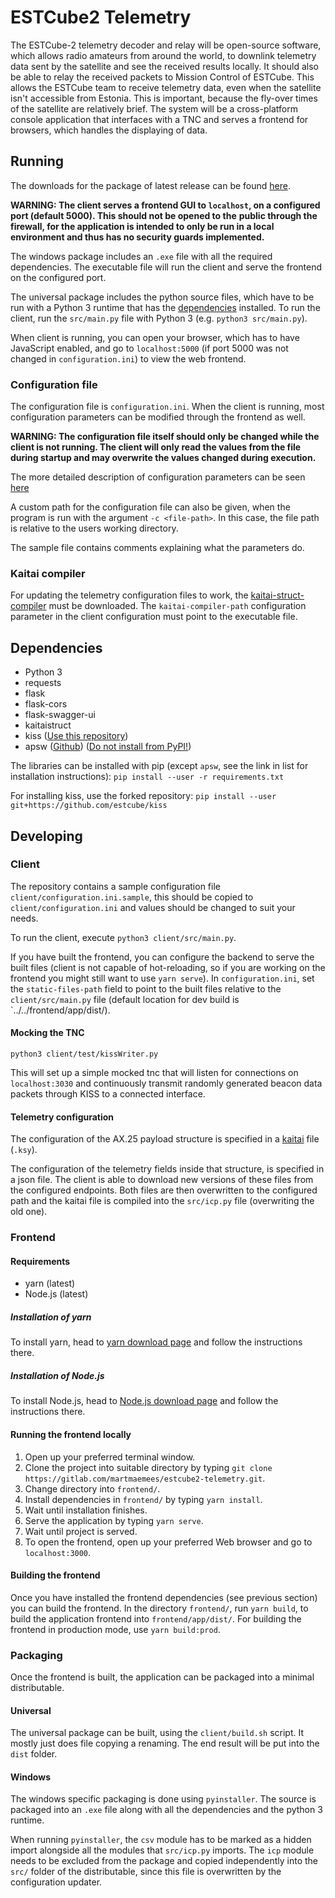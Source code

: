 # ESTCube2 Telemetry

The ESTCube-2 telemetry decoder and relay will be open-source software, which allows radio amateurs
from around the world, to downlink telemetry data sent by the satellite and
see the received results locally. It should also be able to relay the received packets to Mission Control of ESTCube.
This allows the ESTCube team to receive telemetry data, even when the satellite isn't accessible
from Estonia. This is important, because the fly-over times of the satellite are relatively brief.
The system will be a cross-platform console application that interfaces with a TNC and serves a
frontend for browsers, which handles the displaying of data.

## Running

The downloads for the package of latest release can be found [here](https://github.com/estcube/Telemetry-Forwarding-Client/releases).

**WARNING: The client serves a frontend GUI to `localhost`, on a configured port (default 5000). This should not be opened to the**
**public through the firewall, for the application is intended to only be run in a local environment and thus has no security guards implemented.**

The windows package includes an `.exe` file with all the required dependencies.
The executable file will run the client and serve the frontend on the configured port.

The universal package includes the python source files, which have to be run with a Python 3 runtime that has the [dependencies](#dependencies) installed.
To run the client, run the `src/main.py` file with Python 3 (e.g. `python3 src/main.py`).

When client is running, you can open your browser, which has to have JavaScript enabled, and go to `localhost:5000`
(if port 5000 was not changed in `configuration.ini`) to view the web frontend.

### Configuration file

The configuration file is `configuration.ini`. When the client is running, most configuration parameters can be modified through the frontend as well.

**WARNING: The configuration file itself should only be changed while the client is not running. The client will only read the values from the file during startup and may overwrite the values changed during execution.**

The more detailed description of configuration parameters can be seen [here](/doc/configuration.md)

A custom path for the configuration file can also be given, when the program is run with the argument `-c <file-path>`. In this case, the file path is relative to the users working directory.

The sample file contains comments explaining what the parameters do.

### Kaitai compiler

For updating the telemetry configuration files to work, the [kaitai-struct-compiler](http://kaitai.io/) must be downloaded.
The `kaitai-compiler-path` configuration parameter in the client configuration must point to the executable file.

## Dependencies

* Python 3
* requests
* flask
* flask-cors
* flask-swagger-ui
* kaitaistruct
* kiss ([Use this repository](https://github.com/estcube/kiss))
* apsw ([Github](https://github.com/rogerbinns/apsw)) ([Do not install from PyPI!](https://rogerbinns.github.io/apsw/download.html#easy-install-pip-pypi))

The libraries can be installed with pip (except `apsw`, see the link in list for installation instructions): `pip install --user -r requirements.txt`

For installing kiss, use the forked repository: `pip install --user git+https://github.com/estcube/kiss`

## Developing

### Client

The repository contains a sample configuration file `client/configuration.ini.sample`, this should be copied to `client/configuration.ini` and values should be changed to suit your needs.

To run the client, execute `python3 client/src/main.py`.

If you have built the frontend, you can configure the backend to serve the built files (client is not capable of hot-reloading, so if you are working on the frontend you might still want to use `yarn serve`).
In `configuration.ini`, set the `static-files-path` field to point to the built files relative to the `client/src/main.py` file (default location for dev build is `../../frontend/app/dist/).

#### Mocking the TNC

```
python3 client/test/kissWriter.py
```

This will set up a simple mocked tnc that will listen for connections on `localhost:3030` and continuously transmit randomly generated beacon data packets through KISS to a connected interface.

#### Telemetry configuration

The configuration of the AX.25 payload structure is specified in a [kaitai](http://kaitai.io/#what-is-it) file (`.ksy`).

The configuration of the telemetry fields inside that structure, is specified in a json file. The client is able to download
new versions of these files from the configured endpoints. Both files are then overwritten to the configured path and the kaitai
file is compiled into the `src/icp.py` file (overwriting the old one).

### Frontend

#### Requirements

* yarn (latest)
* Node.js (latest)

##### Installation of yarn

To install yarn, head to [yarn download page](https://yarnpkg.com/lang/en/docs/install/) and follow the instructions there.

##### Installation of Node.js

To install Node.js, head to [Node.js download page](https://nodejs.org/en/) and follow the instructions there.

#### Running the frontend locally

1.  Open up your preferred terminal window.
2.  Clone the project into suitable directory by typing `git clone https://gitlab.com/martmaemees/estcube2-telemetry.git`.
3.  Change directory into `frontend/`.
4.  Install dependencies in `frontend/` by typing `yarn install`.
5.  Wait until installation finishes.
6.  Serve the application by typing `yarn serve`.
7.  Wait until project is served.
8.  To open the frontend, open up your preferred Web browser and go to `localhost:3000`.

#### Building the frontend

Once you have installed the frontend dependencies (see previous section) you can build the frontend.
In the directory `frontend/`, run `yarn build`, to build the application frontend into `frontend/app/dist/`.
For building the frontend in production mode, use `yarn build:prod`.

### Packaging

Once the frontend is built, the application can be packaged into a minimal distributable.

#### Universal

The universal package can be built, using the `client/build.sh` script. It mostly just does file copying a renaming.
The end result will be put into the `dist` folder.

#### Windows

The windows specific packaging is done using `pyinstaller`. The source is packaged into an `.exe` file along with
all the dependencies and the python 3 runtime.

When running `pyinstaller`, the `csv` module has to be marked as a hidden import alongside all the modules that
`src/icp.py` imports. The `icp` module needs to be excluded from the package and copied independently into the `src/`
folder of the distributable, since this file is overwritten by the configuration updater.
